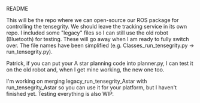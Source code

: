 README

This will be the repo where we can open-source our ROS package for controlling the tensegrity.  We should leave the tracking service in its own repo.  I included some "legacy" files so I can still use the old robot (Bluetooth) for testing.  These will go away when I am ready to fully switch over.  The file names have been simplified (e.g. Classes_run_tensegrity.py -> run_tensegrity.py).

Patrick, if you can put your A star planning code into planner.py, I can test it on the old robot and, when I get mine working, the new one too.

I'm working on merging legacy_run_tensegrity_Astar with run_tensegrity_Astar so you can use it for your platform, but I haven't finished yet.  Testing everything is also WIP.